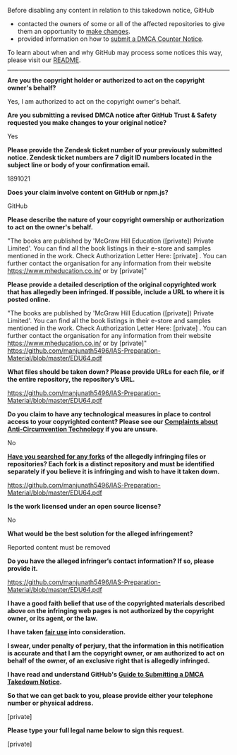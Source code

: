 Before disabling any content in relation to this takedown notice, GitHub
- contacted the owners of some or all of the affected repositories to give them an opportunity to [make changes](https://docs.github.com/en/github/site-policy/dmca-takedown-policy#a-how-does-this-actually-work).
- provided information on how to [submit a DMCA Counter Notice](https://docs.github.com/en/articles/guide-to-submitting-a-dmca-counter-notice).

To learn about when and why GitHub may process some notices this way, please visit our [README](https://github.com/github/dmca/blob/master/README.md#anatomy-of-a-takedown-notice).

---

**Are you the copyright holder or authorized to act on the copyright owner's behalf?**

Yes, I am authorized to act on the copyright owner's behalf.

**Are you submitting a revised DMCA notice after GitHub Trust & Safety requested you make changes to your original notice?**

Yes

**Please provide the Zendesk ticket number of your previously submitted notice. Zendesk ticket numbers are 7 digit ID numbers located in the subject line or body of your confirmation email.**

1891021

**Does your claim involve content on GitHub or npm.js?**

GitHub

**Please describe the nature of your copyright ownership or authorization to act on the owner's behalf.**

"The books are published by 'McGraw Hill Education ([private]) Private Limited'. You can find all the book listings in their e-store and samples mentioned in the work. Check Authorization Letter Here: [private] . You can further contact the organisation for any information from their website https://www.mheducation.co.in/ or by [private]"

**Please provide a detailed description of the original copyrighted work that has allegedly been infringed. If possible, include a URL to where it is posted online.**

"The books are published by 'McGraw Hill Education ([private]) Private Limited'. You can find all the book listings in their e-store and samples mentioned in the work. Check Authorization Letter Here: [private] . You can further contact the organisation for any information from their website https://www.mheducation.co.in/ or by [private]"  
https://github.com/manjunath5496/IAS-Preparation-Material/blob/master/EDU64.pdf

**What files should be taken down? Please provide URLs for each file, or if the entire repository, the repository’s URL.**

https://github.com/manjunath5496/IAS-Preparation-Material/blob/master/EDU64.pdf

**Do you claim to have any technological measures in place to control access to your copyrighted content? Please see our <a href="https://docs.github.com/articles/guide-to-submitting-a-dmca-takedown-notice#complaints-about-anti-circumvention-technology">Complaints about Anti-Circumvention Technology</a> if you are unsure.**

No

**<a href="https://docs.github.com/articles/dmca-takedown-policy#b-what-about-forks-or-whats-a-fork">Have you searched for any forks</a> of the allegedly infringing files or repositories? Each fork is a distinct repository and must be identified separately if you believe it is infringing and wish to have it taken down.**

https://github.com/manjunath5496/IAS-Preparation-Material/blob/master/EDU64.pdf

**Is the work licensed under an open source license?**

No

**What would be the best solution for the alleged infringement?**

Reported content must be removed

**Do you have the alleged infringer’s contact information? If so, please provide it.**

https://github.com/manjunath5496/IAS-Preparation-Material/blob/master/EDU64.pdf

**I have a good faith belief that use of the copyrighted materials described above on the infringing web pages is not authorized by the copyright owner, or its agent, or the law.**

**I have taken <a href="https://www.lumendatabase.org/topics/22">fair use</a> into consideration.**

**I swear, under penalty of perjury, that the information in this notification is accurate and that I am the copyright owner, or am authorized to act on behalf of the owner, of an exclusive right that is allegedly infringed.**

**I have read and understand GitHub's <a href="https://docs.github.com/articles/guide-to-submitting-a-dmca-takedown-notice/">Guide to Submitting a DMCA Takedown Notice</a>.**

**So that we can get back to you, please provide either your telephone number or physical address.**

[private]

**Please type your full legal name below to sign this request.**

[private]
